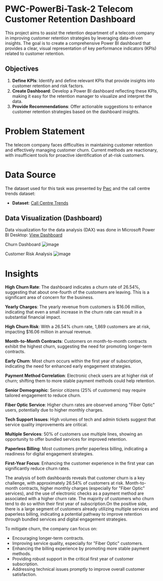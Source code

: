
# PWC-PowerBi-Task-2 Telecom Customer Retention Dashboard


 This project aims to assist the retention department of a telecom company in improving customer retention strategies by leveraging data-driven insights. The goal is to create a comprehensive Power BI dashboard that provides a clear, visual representation of key performance indicators (KPIs) related to customer retention.

## Objectives

1. **Define KPIs**: Identify and define relevant KPIs that provide insights into customer retention and risk factors.
2. **Create Dashboard**: Develop a Power BI dashboard reflecting these KPIs, making it easy for the retention manager to visualize and interpret the data.
3. **Provide Recommendations**: Offer actionable suggestions to enhance customer retention strategies based on the dashboard insights.

 # Problem Statement
The telecom company faces difficulties in maintaining customer retention and effectively managing customer churn. Current methods are reactionary, with insufficient tools for proactive identification of at-risk customers.

# Data Source

The dataset used for this task was presented by [Pwc](https://www.pwc.com) and the call centre trends dataset:

- **Dataset**: [Call Centre Trends](calldata.xlsx)


## Data Visualization (Dashboard)

Data visualization for the data analysis (DAX) was done in Microsoft Power BI Desktop: [View Dashboard](https://github.com/BhavishaKulal/PWC-PowerBi-Task-2/blob/main/retention_customer.pbix)

Churn Dashboard
![image](https://github.com/user-attachments/assets/4b4c1c98-e72d-4138-9612-5dbecc4dacd5)


Customer Risk Analysis
![image](https://github.com/user-attachments/assets/5d7fb75c-3641-4694-95a0-dca1cda3ccd1)


  
# Insights
**High Churn Rate**: The dashboard indicates a churn rate of 26.54%, suggesting that about one-fourth of the customers are leaving. This is a significant area of concern for the business.

**Yearly Charges**: The yearly revenue from customers is $16.06 million, indicating that even a small increase in the churn rate can result in a substantial financial impact.

**High Churn Risk**: With a 26.54% churn rate, 1,869 customers are at risk, impacting $16.06 million in annual revenue.

**Month-to-Month Contracts**: Customers on month-to-month contracts exhibit the highest churn, suggesting the need for promoting longer-term contracts.

**Early Churn**: Most churn occurs within the first year of subscription, indicating the need for enhanced early engagement strategies.

**Payment Method Correlation**: Electronic check users are at higher risk of churn; shifting them to more stable payment methods could help retention.

**Senior Demographic**: Senior citizens (25% of customers) may require tailored engagement to reduce churn.

**Fiber Optic Service**: Higher churn rates are observed among "Fiber Optic" users, potentially due to higher monthly charges.

**Tech Support Issues**: High volumes of tech and admin tickets suggest that service quality improvements are critical.

**Multiple Services**: 50% of customers use multiple lines, showing an opportunity to offer bundled services for improved retention.

**Paperless Billing**: Most customers prefer paperless billing, indicating a readiness for digital engagement strategies.

**First-Year Focus**: Enhancing the customer experience in the first year can significantly reduce churn rates.

The analysis of both dashboards reveals that customer churn is a key challenge, with approximately 26.54% of customers at risk. Month-to-month contracts, higher monthly charges (especially for "Fiber Optic" services), and the use of electronic checks as a payment method are associated with a higher churn rate. The majority of customers who churn tend to do so within their first year of subscription.On the positive side, there is a large segment of customers already utilizing multiple services and paperless billing, indicating a potential pathway to improve retention through bundled services and digital engagement strategies.

To mitigate churn, the company can focus on:

* Encouraging longer-term contracts.
* Improving service quality, especially for "Fiber Optic" customers.
* Enhancing the billing experience by promoting more stable payment methods.
* Providing robust support in the critical first year of customer subscription.
* Addressing technical issues promptly to improve overall customer satisfaction.


